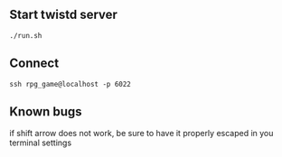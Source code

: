 ## Start twistd server

`./run.sh`

## Connect

`ssh rpg_game@localhost -p 6022`



## Known bugs

if shift arrow does not work, be sure to have it properly escaped in you terminal settings